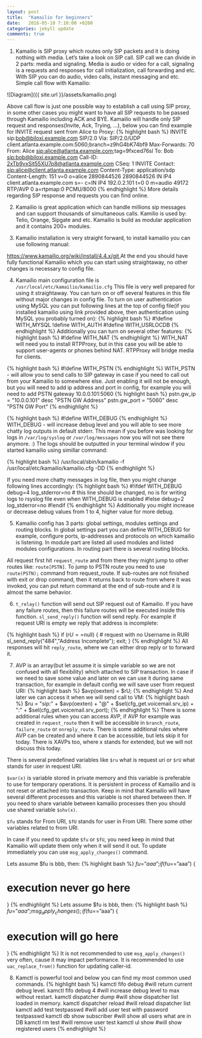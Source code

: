 ```yaml
---
layout: post
title:  "Kamailio for beginners"
date:   2016-05-10 7:10:00 +0200
categories: jekyll update
comments: true
---
```


1) Kamailio is SIP proxy which routes only SIP packets and it is doing nothing with media. Let’s take a look on SIP call. SIP call we can divide in 2 parts: 
media and signaling. Media is audio or video for a call, signaling is a requests and responses for call initialization, call forwarding and etc. 
With SIP you can do audio, video calls, instant messaging and etc. Simple call flow with Kamailio:

![Diagram]({{ site.url }}/assets/kamailio.png)

Above call flow is just one possible way to establish a call using SIP proxy, in some other cases you might want to have all SIP requests to be 
passed through Kamailio including ACK and BYE. Kamailio will handle only SIP request and responses(Invite, Ack, Trying, ...), 
below you can find example for INVITE request sent from Alice to Proxy:
{% highlight bash %} 
INVITE sip:bob@biloxi.example.com SIP/2.0
Via: SIP/2.0/UDP client.atlanta.example.com:5060;branch=z9hG4bK74bf9
Max-Forwards: 70
From: Alice <sip:alice@atlanta.example.com>;tag=9fxced76sl
To: Bob <sip:bob@biloxi.example.com>
Call-ID: 2xTb9vxSit55XU7p8@atlanta.example.com
CSeq: 1 INVITE
Contact: <sip:alice@client.atlanta.example.com>
Content-Type: application/sdp
Content-Length: 151
v=0
o=alice 2890844526 2890844526 IN IP4 client.atlanta.example.com
s=-
c=IN IP4 192.0.2.101
t=0 0
m=audio 49172 RTP/AVP 0
a=rtpmap:0 PCMU/8000
{% endhighlight %}
More details regarding SIP response and requests you can find online.

2) Kamailio is great application which can handle millions sip messages and can support thousands of simultaneous calls. 
Kamilio is used by: Telio, Orange, Sipgate and etc. Kamailio is build as modular application and it contains 200+ modules.

3) Kamailio installation is very straight forward, to install kamailio you can use following manual:
<a href="https://www.kamailio.org/wiki/install/4.4.x/git">
https://www.kamailio.org/wiki/install/4.4.x/git
</a>
At the end you should have fully functional Kamailio which you can start using straightaway, no other changes is necessary to config file.

4) Kamailio main configuration file is `/usr/local/etc/kamailio/kamailio.cfg`
This file is very well prepared for using it straightaway. You can turn on or off several features in this file without major changes in config file. 
To turn on user authentication using MySQL you can put following lines at the top of config file(if you installed kamailio using link provided above, 
then authentication using MySQL you probably turned on):
{% highlight bash %}
#!define WITH_MYSQL !define WITH_AUTH
#!define WITH_USRLOCDB
{% endhighlight %}
Additionally you can turn on several other features:
{% highlight bash %}
#!define WITH_NAT 
{% endhighlight %}
WITH_NAT will need you to install RTPProxy, but in this case you will be able to support user-agents or phones behind NAT. RTPProxy will bridge media for clients.

{% highlight bash %}
#!define WITH_PSTN
{% endhighlight %}
WITH_PSTN - will allow you to send calls to SIP gateway in case if you need to call out from your Kamailio to somewhere else. Just enabling it will not be enough, but you will need 
to add ip address and port in config, for example you will need to add PSTN gateway 10.0.0.101:5060
{% highlight bash %}
pstn.gw_ip = "10.0.0.101" desc "PSTN GW Address"
pstn.gw_port = "5060" desc "PSTN GW Port"
{% endhighlight %}

{% highlight bash %}
#!define WITH_DEBUG
{% endhighlight %}
WITH_DEBUG - will increase debug level and you will able to see more chatty log outputs in default stderr. 
This mean if you before was looking for logs in `/var/log/syslog` or `/var/log/messages` now you will not see there anymore. :)
The logs should be outputted in your terminal window if you started kamailio using simillar command:

{% highlight bash %}
/usr/local/sbin/kamailio -f /usr/local/etc/kamailio/kamailio.cfg -DD
{% endhighlight %}

If you need more chatty messages in log file, then you might change following lines accordingly:
{% highlight bash %}
#!ifdef WITH_DEBUG
debug=4
log_stderror=no # this line should be changed, no is for writing logs to rsyslog file even when WITH_DEBUG is enabled
#!else
debug=2
log_stderror=no
#!endif
{% endhighlight %}
Additionally you might increase or decrease debug values from 1 to 4, higher value for more debug.

5) Kamailio config has 3 parts: global settings, modules settings and routing blocks.
In global settings part you can define WITH_DEBUG for example, configure ports, ip-addresses and protocols on which kamailio is listening. 
In module part are listed all used modules and listed modules configurations. In routing part there is several routing blocks. 

All request first hit `request_route` and from there they might jump to other routes like: 
`route[PSTN]`. To jump to PSTN route you need to use `route(PSTN);` command from request_route. 
If sub-routes are not finished with exit or drop command, then it returns back to route from where it was invoked, 
you can put return command at the end of sub-route and it is almost the same behavior.

6) `t_relay()` function will send out SIP request out of Kamailio. If you have any failure routes, then this failure routes will be executed inside this function.
`sl_send_reply()` function will send reply. For example if request URI is empty we reply that address is incomplete:

{% highlight bash %}
if ($rU==$null) {
               # request with no Username in RURI
               sl_send_reply("484","Address Incomplete");
               exit;
       }
{% endhighlight %}
All responses will hit `reply_route`, where we can either drop reply or to forward it.

7) AVP is an array(but let assume it is simple variable so we are not confused with all flexibility) which attached to SIP transaction. 
In case if we need to save some value and later on we can use it during same transaction, for example in default config we will save user from request URI:
{% highlight bash %}
$avp(oexten) = $rU;
{% endhighlight %}
And later we can access it when we will send call to VM:
{% highlight bash %}
$ru = "sip:" + $avp(oexten) + "@" + $sel(cfg_get.voicemail.srv_ip)
                               + ":" + $sel(cfg_get.voicemail.srv_port);
{% endhighlight %}
There is some additional rules when you can access AVP, if AVP for example was created in `request_route` then it will be accessible in `branch_route`, 
`failure_route` or `onreply_route`. There is some additional rules where AVP can be created and where it can be accessible, but lets skip it for today. 
There is XAVPs too, where x stands for extended, but we will not discuss this today.

There is several predefined variables like `$ru` what is request uri or `$rU` what stands for user in request URI. 

`$var(x)` is variable stored in private memory and this variable is preferable to use for temporary operations. 
It is persistent in process of Kamailio and is not reset or attached into transaction. Keep in mind that Kamailio will have several different 
processes and this variable is not shared between then. If you need to share variable between kamailio processes then you should use shared variable `$shv(x)`.

`$fu` stands for From URI, `$fU` stands for user in From URI. There some other variables related to from URI.

In case if you need to update `$fu` or `$fU`, you need keep in mind that Kamailio will update them only when it will send it out. 
To update immediately you can use `msg_apply_changes()` command.

Lets assume $fu is bbb, then:
{% highlight bash %}
$fu=”aaa”; 
if($fu==”aaa”) { 
# execution never go here 
}
{% endhighlight %}
Lets assume $fu is bbb, then:
{% highlight bash %}
$fu=”aaa”;
msg_apply_changes();
if($fu==”aaa”) { 
# execution will go here 
}
{% endhighlight %}
It is not recommended to use `msg_apply_changes()` very often, cause it may impact performance. It is recommended to use `uac_replace_from()` function for updating caller-id.

8) Kamctl is powerful tool and below you can find my most common used commands.
{% highlight bash %}
kamctl fifo debug            #will return current debug level.
kamctl fifo debug 4          #will increase debug level to max without restart.
kamctl dispatcher dump       #will show dispatcher list loaded in memory.
kamctl dispatcher reload     #will reload dispatcher list
kamctl add test testpasswd   #will add user test with password testpasswd
kamctl db show subscriber    #will show all users what are in DB
kamctl rm test               #will remove user test
kamctl ul show               #will show registered users
{% endhighlight %}
